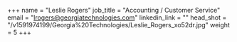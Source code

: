 +++
name = "Leslie Rogers"
job_title = "Accounting / Customer Service"
email = "lrogers@georgiatechnologies.com"
linkedin_link = ""
head_shot = "/v1591974199/Georgia%20Technologies/Leslie_Rogers_xo52dr.jpg"
weight = 5
+++